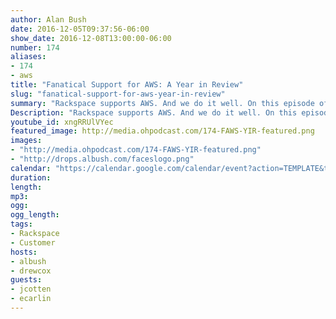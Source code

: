 ```yaml
---
author: Alan Bush
date: 2016-12-05T09:37:56-06:00
show_date: 2016-12-08T13:00:00-06:00
number: 174
aliases:
- 174
- aws
title: "Fanatical Support for AWS: A Year in Review"
slug: "fanatical-support-for-aws-year-in-review"
summary: "Rackspace supports AWS. And we do it well. On this episode of Rackspace Office Hours, our [Fanatical Support for AWS](https://www.rackspace.com/managed-aws?utm_medium=community&utm_source=office_hours&utm_campaign=aws&utm_content=ep174) General Manager, **Jeff Cotten**, and VP, Product & Engineering, Fanatical Support for AWS. **Erik Carlin** join us to discuss all of the big changes we saw with AWS in 2016, and what's to come in 2017."
Description: "Rackspace supports AWS. And we do it well. On this episode of Rackspace Office Hours, our Fanatical Support for AWS General Manager, Jeff Cotten, and VP, Product & Engineering, Fanatical Support for AWS. Erik Carlin join us to discuss all of the big changes we saw with AWS in 2016, and what’s to come in 2017."
youtube_id: xngRRUlVYec
featured_image: http://media.ohpodcast.com/174-FAWS-YIR-featured.png
images:
- "http://media.ohpodcast.com/174-FAWS-YIR-featured.png"
- "http://drops.albush.com/faceslogo.png"
calendar: "https://calendar.google.com/calendar/event?action=TEMPLATE&tmeid=bnBiaGdiNGxuYm8yMjVyanBrdWI1djNyNDAgZmxwOXFtZW9mYWYwNTM4anU1Y21sb3Vic29AZw&tmsrc=flp9qmeofaf0538ju5cmloubso%40group.calendar.google.com"
duration:
length:
mp3:
ogg:
ogg_length:
tags:
- Rackspace
- Customer
hosts:
- albush
- drewcox
guests:
- jcotten
- ecarlin
---
```


<!--more-->
